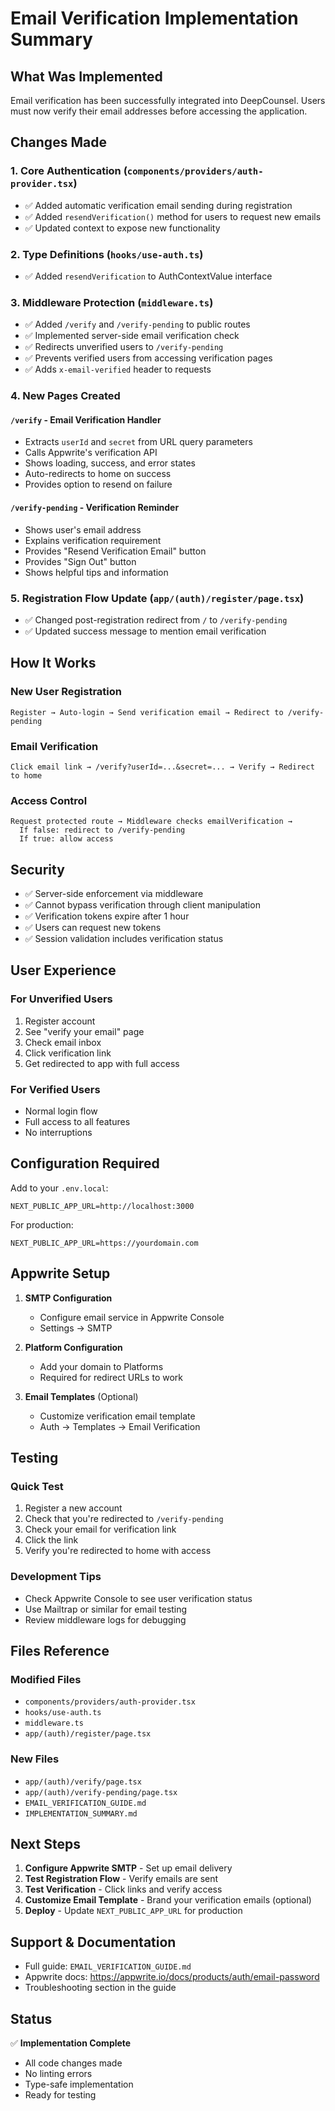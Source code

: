 # Email Verification Implementation Summary

## What Was Implemented

Email verification has been successfully integrated into DeepCounsel. Users must now verify their email addresses before accessing the application.

## Changes Made

### 1. Core Authentication (`components/providers/auth-provider.tsx`)

- ✅ Added automatic verification email sending during registration
- ✅ Added `resendVerification()` method for users to request new emails
- ✅ Updated context to expose new functionality

### 2. Type Definitions (`hooks/use-auth.ts`)

- ✅ Added `resendVerification` to AuthContextValue interface

### 3. Middleware Protection (`middleware.ts`)

- ✅ Added `/verify` and `/verify-pending` to public routes
- ✅ Implemented server-side email verification check
- ✅ Redirects unverified users to `/verify-pending`
- ✅ Prevents verified users from accessing verification pages
- ✅ Adds `x-email-verified` header to requests

### 4. New Pages Created

#### `/verify` - Email Verification Handler

- Extracts `userId` and `secret` from URL query parameters
- Calls Appwrite's verification API
- Shows loading, success, and error states
- Auto-redirects to home on success
- Provides option to resend on failure

#### `/verify-pending` - Verification Reminder

- Shows user's email address
- Explains verification requirement
- Provides "Resend Verification Email" button
- Provides "Sign Out" button
- Shows helpful tips and information

### 5. Registration Flow Update (`app/(auth)/register/page.tsx`)

- ✅ Changed post-registration redirect from `/` to `/verify-pending`
- ✅ Updated success message to mention email verification

## How It Works

### New User Registration

```
Register → Auto-login → Send verification email → Redirect to /verify-pending
```

### Email Verification

```
Click email link → /verify?userId=...&secret=... → Verify → Redirect to home
```

### Access Control

```
Request protected route → Middleware checks emailVerification →
  If false: redirect to /verify-pending
  If true: allow access
```

## Security

- ✅ Server-side enforcement via middleware
- ✅ Cannot bypass verification through client manipulation
- ✅ Verification tokens expire after 1 hour
- ✅ Users can request new tokens
- ✅ Session validation includes verification status

## User Experience

### For Unverified Users

1. Register account
2. See "verify your email" page
3. Check email inbox
4. Click verification link
5. Get redirected to app with full access

### For Verified Users

- Normal login flow
- Full access to all features
- No interruptions

## Configuration Required

Add to your `.env.local`:

```env
NEXT_PUBLIC_APP_URL=http://localhost:3000
```

For production:

```env
NEXT_PUBLIC_APP_URL=https://yourdomain.com
```

## Appwrite Setup

1. **SMTP Configuration**

   - Configure email service in Appwrite Console
   - Settings → SMTP

2. **Platform Configuration**

   - Add your domain to Platforms
   - Required for redirect URLs to work

3. **Email Templates** (Optional)
   - Customize verification email template
   - Auth → Templates → Email Verification

## Testing

### Quick Test

1. Register a new account
2. Check that you're redirected to `/verify-pending`
3. Check your email for verification link
4. Click the link
5. Verify you're redirected to home with access

### Development Tips

- Check Appwrite Console to see user verification status
- Use Mailtrap or similar for email testing
- Review middleware logs for debugging

## Files Reference

### Modified Files

- `components/providers/auth-provider.tsx`
- `hooks/use-auth.ts`
- `middleware.ts`
- `app/(auth)/register/page.tsx`

### New Files

- `app/(auth)/verify/page.tsx`
- `app/(auth)/verify-pending/page.tsx`
- `EMAIL_VERIFICATION_GUIDE.md`
- `IMPLEMENTATION_SUMMARY.md`

## Next Steps

1. **Configure Appwrite SMTP** - Set up email delivery
2. **Test Registration Flow** - Verify emails are sent
3. **Test Verification** - Click links and verify access
4. **Customize Email Template** - Brand your verification emails (optional)
5. **Deploy** - Update `NEXT_PUBLIC_APP_URL` for production

## Support & Documentation

- Full guide: `EMAIL_VERIFICATION_GUIDE.md`
- Appwrite docs: https://appwrite.io/docs/products/auth/email-password
- Troubleshooting section in the guide

## Status

✅ **Implementation Complete**

- All code changes made
- No linting errors
- Type-safe implementation
- Ready for testing
